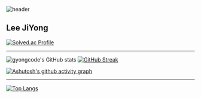 ![header](https://capsule-render.vercel.app/api?type=waving&height=300&text=gyongcode&fontColor=000000&&color=748ED1&animation=twinkling)

## Lee JiYong
[![Solved.ac Profile](http://mazassumnida.wtf/api/v2/generate_badge?boj=gyongcode)](https://solved.ac/gyongcode/) 

--- 
 
![gyongcode's GitHub stats](https://github-readme-stats.vercel.app/api?username=gyongcode&show_icons=true&theme=blue_navy)
[![GitHub Streak](https://streak-stats.demolab.com/?user=gyongcode&theme=blue-navy)](https://git.io/streak-stats)
 
[![Ashutosh's github activity graph](https://github-readme-activity-graph.vercel.app/graph?username=gyongcode&theme=tokyo-night)](https://github.com/ashutosh00710/github-readme-activity-graph)

---

 [![Top Langs](https://github-readme-stats.vercel.app/api/top-langs/?username=gyongcode)](https://github.com/anuraghazra/github-readme-stats)
